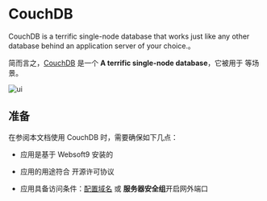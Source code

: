# CouchDB

CouchDB is a terrific single-node database that works just like any other database behind an application server of your choice.。  

简而言之，[CouchDB](https://couchdb.apache.org/) 是一个 **A terrific single-node database**，它被用于  等场景。   


![ui](https://libs.websoft9.com/Websoft9/DocsPicture/zh/couchdb/couchdb-gui-websoft9.png)


## 准备

在参阅本文档使用 CouchDB 时，需要确保如下几点：

- 应用是基于 Websoft9 安装的

- 应用的用途符合 [](https://some_license_url) 开源许可协议

- 应用具备访问条件：[配置域名](./guide/appsetdomain) 或 **服务器安全组**开启网外端口